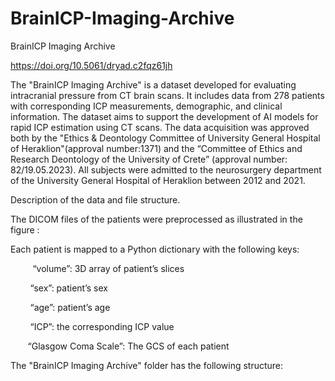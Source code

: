 # BrainICP-Imaging-Archive
BrainICP Imaging Archive

https://doi.org/10.5061/dryad.c2fqz61jh

The "BrainICP Imaging Archive" is a dataset developed for evaluating intracranial pressure from CT brain scans. It includes data from 278 patients with corresponding ICP measurements, demographic, and clinical information. The dataset aims to support the development of AI models for rapid ICP estimation using CT scans. The data acquisition was approved both by the "Ethics & Deontology Committee of University General Hospital of Heraklion"(approval number:1371) and the “Committee of Ethics and Research Deontology of the University of Crete” (approval number: 82/19.05.2023). All subjects were admitted to the neurosurgery department of the University General Hospital of Heraklion between 2012 and 2021.

Description of the data and file structure.

The DICOM files of the patients were preprocessed as illustrated in the figure :



Each patient is mapped to a Python dictionary with the following keys:

         “volume”: 3D array of patient’s slices

        “sex”: patient’s sex

        “age”: patient’s age

        “ICP”: the corresponding ICP value

       “Glasgow Coma Scale”: The GCS of each patient

The "BrainICP Imaging Archive" folder has the following structure:




